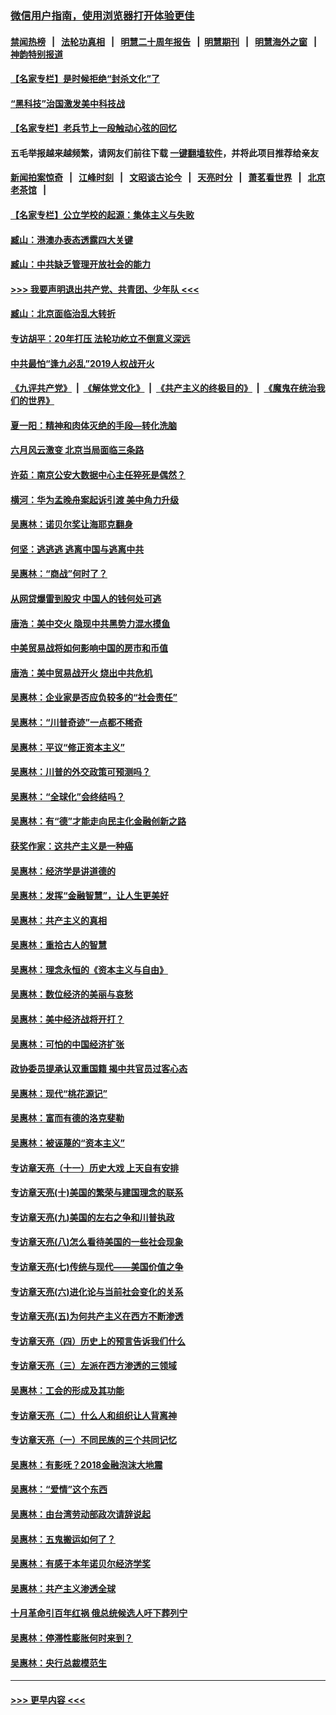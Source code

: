 ### [微信用户指南，使用浏览器打开体验更佳](https://github.com/gfw-breaker/banned-news1/blob/master/indexes/wechat-guide.md?t=0)
#### [禁闻热榜](热点新闻.md?t=0)  &nbsp;&nbsp;|&nbsp;&nbsp; [法轮功真相](https://github.com/gfw-breaker/truth/blob/master/README.md?t=0) &nbsp;&nbsp;|&nbsp;&nbsp; [明慧二十周年报告](https://github.com/gfw-breaker/mh-reports/blob/master/README.md?t=0) &nbsp;&nbsp;|&nbsp;&nbsp;[明慧期刊](https://github.com/gfw-breaker/mh-qikan) &nbsp;&nbsp;|&nbsp;&nbsp; [明慧海外之窗](https://github.com/gfw-breaker/mh-news/blob/master/README.md?t=0) &nbsp;&nbsp;|&nbsp;&nbsp; [神韵特别报道](https://github.com/gfw-breaker/mh-news/blob/master/shenyun.md?t=0)
#### [【名家专栏】是时候拒绝“封杀文化”了](../pages/nsc423/n11814093.md?t=02171622) 
#### [“黑科技”治国激发美中科技战](../pages/nsc423/n11638056.md?t=02171622) 
#### [【名家专栏】老兵节上一段触动心弦的回忆](../pages/nsc423/n11646016.md?t=02171622) 
#### 五毛举报越来越频繁，请网友们前往下载 [一键翻墙软件](https://github.com/gfw-breaker/ssr-accounts)，并将此项目推荐给亲友
#### [新闻拍案惊奇](https://github.com/gfw-breaker/banned-news1/blob/master/pages/link4.md) &nbsp;&nbsp;|&nbsp;&nbsp; [江峰时刻](https://github.com/gfw-breaker/banned-news1/blob/master/pages/link4.md) &nbsp;&nbsp;|&nbsp;&nbsp; [文昭谈古论今](https://github.com/gfw-breaker/banned-news1/blob/master/pages/link4.md) &nbsp;&nbsp;|&nbsp;&nbsp; [天亮时分](https://github.com/gfw-breaker/banned-news1/blob/master/pages/link4.md) &nbsp;&nbsp;|&nbsp;&nbsp; [萧茗看世界](https://github.com/gfw-breaker/banned-news1/blob/master/pages/link4.md) &nbsp;&nbsp;|&nbsp;&nbsp; [北京老茶馆](https://github.com/gfw-breaker/banned-news1/blob/master/pages/link4.md) &nbsp;&nbsp;|&nbsp;&nbsp; 
#### [【名家专栏】公立学校的起源：集体主义与失败](../pages/nsc423/n11601833.md?t=02171622) 
#### [臧山：港澳办表态透露四大关键](../pages/nsc423/n11421628.md?t=02171622) 
#### [臧山：中共缺乏管理开放社会的能力](../pages/nsc423/n11407457.md?t=02171622) 
#### [>>> 我要声明退出共产党、共青团、少年队 <<<](https://github.com/begood0513/goodnews/blob/master/quit/letter.md) 
#### [臧山：北京面临治乱大转折](../pages/nsc423/n11406895.md?t=02171622) 
#### [专访胡平：20年打压 法轮功屹立不倒意义深远](../pages/nsc423/n11398800.md?t=02171622) 
#### [中共最怕“逢九必乱”2019人权战开火](../pages/nsc423/n11385248.md?t=02171622) 
#### [《九评共产党》](https://github.com/begood0513/9ping.md/blob/master/README.md) &nbsp;|&nbsp; [《解体党文化》](../../../../jtdwh.md/blob/master/README.md)  &nbsp;|&nbsp; [《共产主义的终极目的》](../../../../gczydzjmd.md/blob/master/README.md) &nbsp;|&nbsp; [《魔鬼在统治我们的世界》](../../../../mgztzwmdsj.md/blob/master/README.md) 
#### [夏一阳：精神和肉体灭绝的手段—转化洗脑](../pages/nsc423/n11368250.md?t=02171622) 
#### [六月风云激变 北京当局面临三条路](../pages/nsc423/n11313668.md?t=02171622) 
#### [许茹：南京公安大数据中心主任猝死是偶然？](../pages/nsc423/n11064744.md?t=02171622) 
#### [横河：华为孟晚舟案起诉引渡 美中角力升级](../pages/nsc423/n11027230.md?t=02171622) 
#### [吴惠林：诺贝尔奖让海耶克翻身](../pages/nsc423/n10890049.md?t=02171622) 
#### [何坚：逃逃逃 逃离中国与逃离中共](../pages/nsc423/n10592891.md?t=02171622) 
#### [吴惠林：“商战”何时了？](../pages/nsc423/n10573558.md?t=02171622) 
#### [从网贷爆雷到股灾 中国人的钱何处可逃](../pages/nsc423/n10572800.md?t=02171622) 
#### [唐浩：美中交火 隐现中共黑势力混水摸鱼](../pages/nsc423/n10544040.md?t=02171622) 
#### [中美贸易战将如何影响中国的房市和币值](../pages/nsc423/n10543697.md?t=02171622) 
#### [唐浩：美中贸易战开火 烧出中共危机](../pages/nsc423/n10540126.md?t=02171622) 
#### [吴惠林：企业家是否应负较多的“社会责任”](../pages/nsc423/n10535022.md?t=02171622) 
#### [吴惠林：“川普奇迹”一点都不稀奇](../pages/nsc423/n10512808.md?t=02171622) 
#### [吴惠林：平议“修正资本主义”](../pages/nsc423/n10495724.md?t=02171622) 
#### [吴惠林：川普的外交政策可预测吗？](../pages/nsc423/n10462387.md?t=02171622) 
#### [吴惠林：“全球化”会终结吗？](../pages/nsc423/n10452838.md?t=02171622) 
#### [吴惠林：有“德”才能走向民主化金融创新之路](../pages/nsc423/n10432292.md?t=02171622) 
#### [获奖作家：这共产主义是一种癌](../pages/nsc423/n10431541.md?t=02171622) 
#### [吴惠林：经济学是讲道德的](../pages/nsc423/n10398014.md?t=02171622) 
#### [吴惠林：发挥“金融智慧”，让人生更美好](../pages/nsc423/n10375019.md?t=02171622) 
#### [吴惠林：共产主义的真相](../pages/nsc423/n10351394.md?t=02171622) 
#### [吴惠林：重拾古人的智慧](../pages/nsc423/n10337691.md?t=02171622) 
#### [吴惠林：理念永恒的《资本主义与自由》](../pages/nsc423/n10316274.md?t=02171622) 
#### [吴惠林：数位经济的美丽与哀愁](../pages/nsc423/n10292946.md?t=02171622) 
#### [吴惠林：美中经济战将开打？](../pages/nsc423/n10258825.md?t=02171622) 
#### [吴惠林：可怕的中国经济扩张](../pages/nsc423/n10219147.md?t=02171622) 
#### [政协委员提承认双重国籍 揭中共官员过客心态](../pages/nsc423/n10208809.md?t=02171622) 
#### [吴惠林：现代“桃花源记”](../pages/nsc423/n10185234.md?t=02171622) 
#### [吴惠林：富而有德的洛克斐勒](../pages/nsc423/n10142264.md?t=02171622) 
#### [吴惠林：被诬蔑的“资本主义”](../pages/nsc423/n10124816.md?t=02171622) 
#### [专访章天亮（十一）历史大戏 上天自有安排](../pages/nsc423/n10094905.md?t=02171622) 
#### [专访章天亮(十)美国的繁荣与建国理念的联系](../pages/nsc423/n10094899.md?t=02171622) 
#### [专访章天亮(九)美国的左右之争和川普执政](../pages/nsc423/n10094889.md?t=02171622) 
#### [专访章天亮(八)怎么看待美国的一些社会现象](../pages/nsc423/n10094857.md?t=02171622) 
#### [专访章天亮(七)传统与现代——美国价值之争](../pages/nsc423/n10093140.md?t=02171622) 
#### [专访章天亮(六)进化论与当前社会变化的关系](../pages/nsc423/n10092036.md?t=02171622) 
#### [专访章天亮(五)为何共产主义在西方不断渗透](../pages/nsc423/n10083620.md?t=02171622) 
#### [专访章天亮（四）历史上的预言告诉我们什么](../pages/nsc423/n10083606.md?t=02171622) 
#### [专访章天亮（三）左派在西方渗透的三领域](../pages/nsc423/n10081115.md?t=02171622) 
#### [吴惠林：工会的形成及其功能](../pages/nsc423/n10080633.md?t=02171622) 
#### [专访章天亮（二）什么人和组织让人背离神](../pages/nsc423/n10076637.md?t=02171622) 
#### [专访章天亮（一）不同民族的三个共同记忆](../pages/nsc423/n10074188.md?t=02171622) 
#### [吴惠林：有影呒？2018金融泡沫大地震](../pages/nsc423/n10040534.md?t=02171622) 
#### [吴惠林：“爱情”这个东西](../pages/nsc423/n10019423.md?t=02171622) 
#### [吴惠林：由台湾劳动部政次请辞说起](../pages/nsc423/n9979679.md?t=02171622) 
#### [吴惠林：五鬼搬运如何了？](../pages/nsc423/n9925338.md?t=02171622) 
#### [吴惠林：有感于本年诺贝尔经济学奖](../pages/nsc423/n9871883.md?t=02171622) 
#### [吴惠林：共产主义渗透全球](../pages/nsc423/n9812748.md?t=02171622) 
#### [十月革命引百年红祸 俄总统候选人吁下葬列宁](../pages/nsc423/n9810182.md?t=02171622) 
#### [吴惠林：停滞性膨胀何时来到？](../pages/nsc423/n9764136.md?t=02171622) 
#### [吴惠林：央行总裁模范生](../pages/nsc423/n9728134.md?t=02171622) 

----
#### [ >>> 更早内容 <<< ](../indexes/nsc423-earlier.md)
